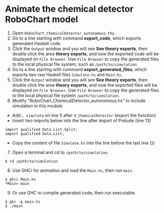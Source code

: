 # Animate the chemical detector RoboChart model

1. Open `RoboChart_ChemicalDetector_autonomous.thy`.
2. Go to a line starting with command **export_code**, which exports generated Haskell code.
3. Click the `Output` window and you will see **See theory exports**, then double click the area **theory exports**, and now the exported code will be displayed on `File Browser`. Use `File Browser` to copy the generated files to the local physical file system, such as `/path/to/simulation`.
4. Go to a line starting with command **export_generated_files**, which exports two raw Haskell files `Simulate.hs` and `Main.hs`.
5. Click the `Output` window and you will see **See theory exports**, then double click the area **theory exports**, and now the exported files will be displayed on `File Browser`. Use `File Browser` to copy the generated files to the local physical file system `/path/to/simulation`.
6. Modify "RoboChart_ChemicalDetector_autonomous.hs" to include simulation in this module
- Add `, simulate` on line 5 after `d_ChemicalDetector` (export the function)
- Insert two imports below into the line after import of Prelude (line 13)
```
import qualified Data.List.Split;
import qualified Data.List;
```
- Copy the content of file `Simulate.hs` into the line before the last line (})
7. Open a terminal and cd to `/path/to/simulation`.
```
$ cd /path/to/simulation
```
8. Use GHCi for animation and load the `Main.hs`, then run `main`.
```
$ ghci Main.hs
*Main> main
```
9. Or use GHC to compile generated code, then run executable.
```
$ ghc -g main.hs
$ ./main
```
